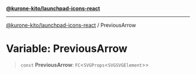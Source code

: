 [**@kurone-kito/launchpad-icons-react**](../README.md)

***

[@kurone-kito/launchpad-icons-react](../globals.md) / PreviousArrow

# Variable: PreviousArrow

> `const` **PreviousArrow**: `FC`\<`SVGProps`\<`SVGSVGElement`\>\>
